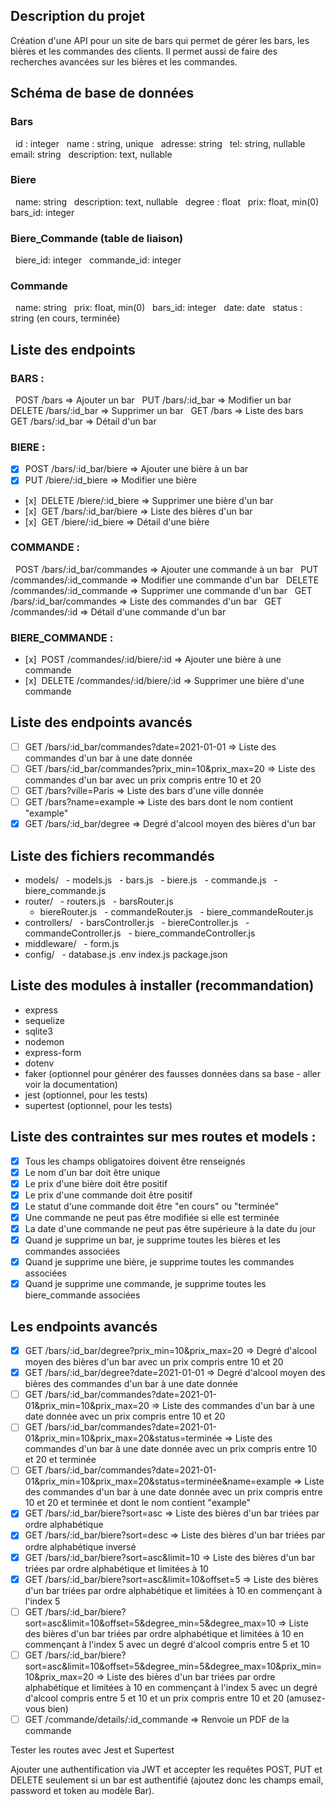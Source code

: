 ## Description du projet   
Création d'une API pour un site de bars qui permet de gérer les bars, les bières et les commandes des clients. Il permet aussi de faire des recherches avancées sur les bières et les commandes.
## Schéma de base de données
### Bars
  id : integer
  name : string, unique
  adresse: string
  tel: string, nullable
  email: string
  description: text, nullable

### Biere
  name: string
  description: text, nullable
  degree : float
  prix: float, min(0)
  bars_id: integer

### Biere_Commande (table de liaison)
  biere_id: integer
  commande_id: integer

### Commande
  name: string
  prix: float, min(0)
  bars_id: integer
  date: date
  status : string (en cours, terminée)

## Liste des endpoints
### BARS :
  POST /bars => Ajouter un bar
  PUT /bars/:id_bar => Modifier un bar
  DELETE /bars/:id_bar => Supprimer un bar
  GET /bars => Liste des bars
  GET /bars/:id_bar => Détail d'un bar

### BIERE :
- [x] POST /bars/:id_bar/biere => Ajouter une bière à un bar
- [x] PUT /biere/:id_biere => Modifier une bière
- [x]  DELETE /biere/:id_biere => Supprimer une bière d'un bar
- [x]  GET /bars/:id_bar/biere => Liste des bières d'un bar
- [x]  GET /biere/:id_biere => Détail d'une bière
### COMMANDE :  
  POST /bars/:id_bar/commandes => Ajouter une commande à un bar
  PUT /commandes/:id_commande => Modifier une commande d'un bar
  DELETE /commandes/:id_commande => Supprimer une commande d'un bar
  GET /bars/:id_bar/commandes => Liste des commandes d'un bar
  GET /commandes/:id => Détail d'une commande d'un bar

### BIERE_COMMANDE :
- [x]  POST /commandes/:id/biere/:id => Ajouter une bière à une commande
- [x]  DELETE /commandes/:id/biere/:id => Supprimer une bière d'une commande
  
## Liste des endpoints avancés
- [ ] GET /bars/:id_bar/commandes?date=2021-01-01 => Liste des commandes d'un bar à une date donnée
- [ ] GET /bars/:id_bar/commandes?prix_min=10&prix_max=20 => Liste des commandes d'un bar avec un prix compris entre 10 et 20
- [ ] GET /bars?ville=Paris => Liste des bars d'une ville donnée
- [ ] GET /bars?name=example => Liste des bars dont le nom contient "example"
- [x] GET /bars/:id_bar/degree => Degré d'alcool moyen des bières d'un bar

## Liste des fichiers recommandés
- models/
  - models.js
  - bars.js
  - biere.js
  - commande.js
  - biere_commande.js
- router/
  - routers.js
  - barsRouter.js
  - biereRouter.js
  - commandeRouter.js
  - biere_commandeRouter.js
- controllers/
  - barsController.js
  - biereController.js
  - commandeController.js
  - biere_commandeController.js
- middleware/
  - form.js
- config/
  - database.js
.env
index.js
package.json

## Liste des modules à installer (recommandation)
- express
- sequelize
- sqlite3
- nodemon
- express-form
- dotenv
- faker (optionnel pour générer des fausses données dans sa base - aller voir la documentation)
- jest (optionnel, pour les tests)
- supertest (optionnel, pour les tests)

## Liste des contraintes sur mes routes et models :
- [x] Tous les champs obligatoires doivent être renseignés
- [x] Le nom d'un bar doit être unique
- [x] Le prix d'une bière doit être positif
- [x] Le prix d'une commande doit être positif
- [x] Le statut d'une commande doit être "en cours" ou "terminée"
- [x] Une commande ne peut pas être modifiée si elle est terminée
- [x] La date d'une commande ne peut pas être supérieure à la date du jour
- [x] Quand je supprime un bar, je supprime toutes les bières et les commandes associées
- [x] Quand je supprime une bière, je supprime toutes les commandes associées
- [x] Quand je supprime une commande, je supprime toutes les biere_commande associées

## Les endpoints avancés
- [x] GET /bars/:id_bar/degree?prix_min=10&prix_max=20 => Degré d'alcool moyen des bières d'un bar avec un prix compris entre 10 et 20
- [x] GET /bars/:id_bar/degree?date=2021-01-01 => Degré d'alcool moyen des bières des commandes d'un bar à une date donnée
- [ ] GET /bars/:id_bar/commandes?date=2021-01-01&prix_min=10&prix_max=20 => Liste des commandes d'un bar à une date donnée avec un prix compris entre 10 et 20
- [ ] GET /bars/:id_bar/commandes?date=2021-01-01&prix_min=10&prix_max=20&status=terminée => Liste des commandes d'un bar à une date donnée avec un prix compris entre 10 et 20 et terminée
- [ ] GET /bars/:id_bar/commandes?date=2021-01-01&prix_min=10&prix_max=20&status=terminée&name=example => Liste des commandes d'un bar à une date donnée avec un prix compris entre 10 et 20 et terminée et dont le nom contient "example"
- [x] GET /bars/:id_bar/biere?sort=asc => Liste des bières d'un bar triées par ordre alphabétique  
- [x] GET /bars/:id_bar/biere?sort=desc => Liste des bières d'un bar triées par ordre alphabétique inversé
- [x] GET /bars/:id_bar/biere?sort=asc&limit=10 => Liste des bières d'un bar triées par ordre alphabétique et limitées à 10
- [x] GET /bars/:id_bar/biere?sort=asc&limit=10&offset=5 => Liste des bières d'un bar triées par ordre alphabétique et limitées à 10 en commençant à l'index 5
- [ ] GET /bars/:id_bar/biere?sort=asc&limit=10&offset=5&degree_min=5&degree_max=10 => Liste des bières d'un bar triées par ordre alphabétique et limitées à 10 en commençant à l'index 5 avec un degré d'alcool compris entre 5 et 10
- [ ] GET /bars/:id_bar/biere?sort=asc&limit=10&offset=5&degree_min=5&degree_max=10&prix_min=10&prix_max=20 => Liste des bières d'un bar triées par ordre alphabétique et limitées à 10 en commençant à l'index 5 avec un degré d'alcool compris entre 5 et 10 et un prix compris entre 10 et 20 (amusez-vous bien)
- [ ] GET /commande/details/:id_commande => Renvoie un PDF de la commande

Tester les routes avec Jest et Supertest

Ajouter une authentification via JWT et accepter les requêtes POST, PUT et DELETE seulement si un bar est authentifié (ajoutez donc les champs email, password et token au modèle Bar).

